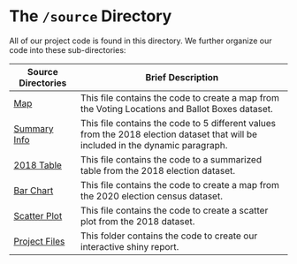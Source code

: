 # The `/source` Directory

All of our project code is found in this directory.  We further organize our code into 
these sub-directories:

|Source Directories | Brief Description|
|---------------| -----------------|
|[Map](./p2_map.R) | This file contains the code to create a map from the Voting Locations and Ballot Boxes dataset. 
|[Summary Info](./summary_info.R) | This file contains the code to 5 different values from the 2018 election dataset that will be included in the dynamic paragraph.
|[2018 Table](./2018_analysis.R) | This file contains the code to a summarized table from the 2018 election dataset.
|[Bar Chart](./Nov2020_Bar.R) | This file contains the code to create a map from the 2020 election census dataset.
|[Scatter Plot](./trump_percent_scatterplot.R) | This file contains the code to create a scatter plot from the 2018 dataset.
|[Project Files](./shiny) | This folder contains the code to create our interactive shiny report.
